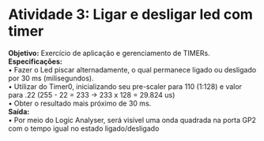 # Atividade 3: Ligar e desligar led com timer
**Objetivo:** Exercício de aplicação e gerenciamento de TIMERs. <br/>
**Especificações:** <br/>
• Fazer o Led piscar alternadamente, o qual permanece ligado ou desligado por 30 ms (milisegundos).<br/>
• Utilizar do Timer0, inicializando seu pre-scaler para 110 (1:128) e valor para .22 (255 - 22 = 233 -> 233 x 128 = 29.824 us) <br/>
• Obter o resultado mais próximo de 30 ms.<br/>
**Saída:** <br/>
• Por meio do Logic Analyser, será visível uma onda quadrada na porta GP2 com o tempo igual no estado ligado/desligado<br/>
